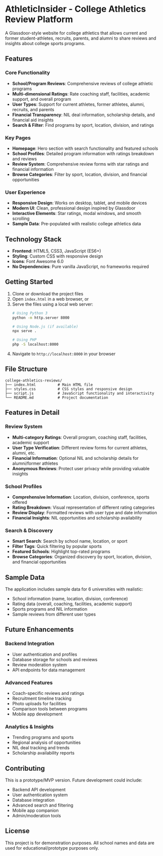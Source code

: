 # AthleticInsider - College Athletics Review Platform

A Glassdoor-style website for college athletics that allows current and former student-athletes, recruits, parents, and alumni to share reviews and insights about college sports programs.

## Features

### Core Functionality
- **School/Program Reviews**: Comprehensive reviews of college athletic programs
- **Multi-dimensional Ratings**: Rate coaching staff, facilities, academic support, and overall program
- **User Types**: Support for current athletes, former athletes, alumni, recruits, and parents
- **Financial Transparency**: NIL deal information, scholarship details, and financial aid insights
- **Search & Filter**: Find programs by sport, location, division, and ratings

### Key Pages
- **Homepage**: Hero section with search functionality and featured schools
- **School Profiles**: Detailed program information with ratings breakdown and reviews
- **Review System**: Comprehensive review forms with star ratings and financial information
- **Browse Categories**: Filter by sport, location, division, and financial opportunities

### User Experience
- **Responsive Design**: Works on desktop, tablet, and mobile devices
- **Modern UI**: Clean, professional design inspired by Glassdoor
- **Interactive Elements**: Star ratings, modal windows, and smooth scrolling
- **Sample Data**: Pre-populated with realistic college athletics data

## Technology Stack

- **Frontend**: HTML5, CSS3, JavaScript (ES6+)
- **Styling**: Custom CSS with responsive design
- **Icons**: Font Awesome 6.0
- **No Dependencies**: Pure vanilla JavaScript, no frameworks required

## Getting Started

1. Clone or download the project files
2. Open `index.html` in a web browser, or
3. Serve the files using a local web server:
   ```bash
   # Using Python 3
   python -m http.server 8000
   
   # Using Node.js (if available)
   npx serve .
   
   # Using PHP
   php -S localhost:8000
   ```
4. Navigate to `http://localhost:8000` in your browser

## File Structure

```
college-athletics-reviews/
├── index.html          # Main HTML file
├── styles.css          # CSS styles and responsive design
├── script.js           # JavaScript functionality and interactivity
└── README.md           # Project documentation
```

## Features in Detail

### Review System
- **Multi-category Ratings**: Overall program, coaching staff, facilities, academic support
- **User Type Verification**: Different review forms for current athletes, alumni, etc.
- **Financial Information**: Optional NIL and scholarship details for alumni/former athletes
- **Anonymous Reviews**: Protect user privacy while providing valuable insights

### School Profiles
- **Comprehensive Information**: Location, division, conference, sports offered
- **Rating Breakdown**: Visual representation of different rating categories
- **Review Display**: Formatted reviews with user type and date information
- **Financial Insights**: NIL opportunities and scholarship availability

### Search & Discovery
- **Smart Search**: Search by school name, location, or sport
- **Filter Tags**: Quick filtering by popular sports
- **Featured Schools**: Highlight top-rated programs
- **Browse Categories**: Organized discovery by sport, location, division, and financial opportunities

## Sample Data

The application includes sample data for 6 universities with realistic:
- School information (name, location, division, conference)
- Rating data (overall, coaching, facilities, academic support)
- Sports programs and NIL information
- Sample reviews from different user types

## Future Enhancements

### Backend Integration
- User authentication and profiles
- Database storage for schools and reviews
- Review moderation system
- API endpoints for data management

### Advanced Features
- Coach-specific reviews and ratings
- Recruitment timeline tracking
- Photo uploads for facilities
- Comparison tools between programs
- Mobile app development

### Analytics & Insights
- Trending programs and sports
- Regional analysis of opportunities
- NIL deal tracking and trends
- Scholarship availability reports

## Contributing

This is a prototype/MVP version. Future development could include:
- Backend API development
- User authentication system
- Database integration
- Advanced search and filtering
- Mobile app companion
- Admin/moderation tools

## License

This project is for demonstration purposes. All school names and data are used for educational/prototype purposes only.
